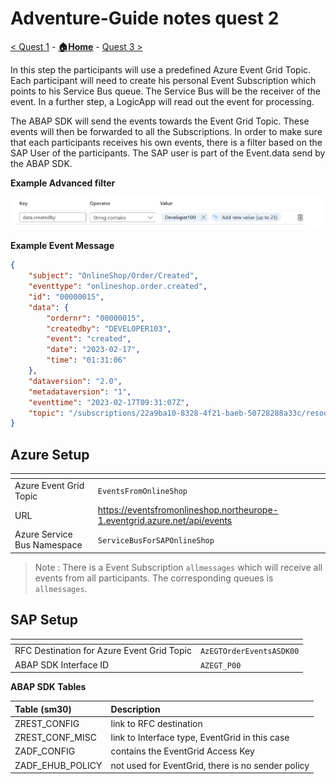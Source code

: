 # Adventure-Guide notes quest 2

[< Quest 1](quest1.md) - **[🏠Home](../README.md)** - [ Quest 3 >](quest3.md)

In this step the participants will use a predefined Azure Event Grid Topic. Each participant will need to create his personal Event Subscription which points to his Service Bus queue. The Service Bus will be the receiver of the event. In a further step, a LogicApp will read out the event for processing.

The ABAP SDK will send the events towards the Event Grid Topic. These events will then be forwarded to all the Subscriptions. In order to make sure that each participants receives his own events, there is a filter based on the SAP User of the participants.
The SAP user is part of the Event.data send by the ABAP SDK.

<b>Example Advanced filter</b>
<p align="center" width="100%">
<img alt="EventSubscriptionFilter" src="../img/mentor/Quest2/EventSubscriptionFilter.jpg">
</p>

<b>Example Event Message</b>
```json
{
    "subject": "OnlineShop/Order/Created",
    "eventtype": "onlineshop.order.created",
    "id": "00000015",
    "data": {
        "ordernr": "00000015",
        "createdby": "DEVELOPER103",
        "event": "created",
        "date": "2023-02-17",
        "time": "01:31:06"
    },
    "dataversion": "2.0",
    "metadataversion": "1",
    "eventtime": "2023-02-17T09:31:07Z",
    "topic": "/subscriptions/22a9ba10-8328-4f21-baeb-50728288a33c/resourceGroups/SharedResources/providers/Microsoft.EventGrid/topics/EventsFromOnlineShop"
}
```

## Azure Setup
|<!-- --> | <!-- -->   |
|---|---|
| Azure Event Grid Topic | `EventsFromOnlineShop`|
| URL | https://eventsfromonlineshop.northeurope-1.eventgrid.azure.net/api/events |
| Azure Service Bus Namespace | `ServiceBusForSAPOnlineShop` |

>Note : There is a Event Subscription `allmessages` which will receive all events from all participants. The corresponding queues is `allmessages`.

## SAP Setup
|<!-- --> | <!-- -->   |
|---|---|
| RFC Destination for Azure Event Grid Topic | `AzEGTOrderEventsASDK00` |
| ABAP SDK Interface ID | `AZEGT_P00`|


<b>ABAP SDK Tables</b>

| Table (sm30) | Description |
|:---|:---|
|ZREST_CONFIG | link to RFC destination |
|ZREST_CONF_MISC | link to Interface type, EventGrid in this case |
|ZADF_CONFIG | contains the EventGrid Access Key |
| ZADF_EHUB_POLICY | not used for EventGrid, there is no sender policy|